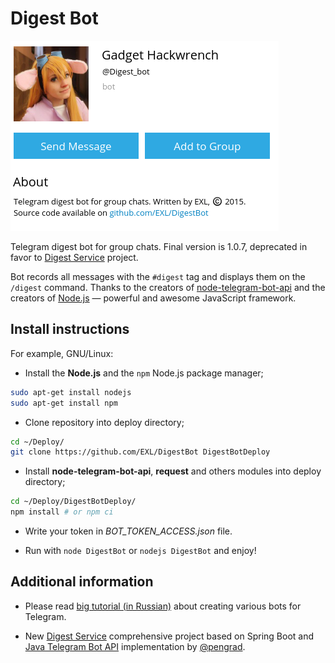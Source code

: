 Digest Bot
==========

![Bot Screen](Images/DigestBotScreen.png)

Telegram digest bot for group chats. Final version is 1.0.7, deprecated in favor to [Digest Service](https://github.com/EXL/DigestService) project.

Bot records all messages with the `#digest` tag and displays them on the `/digest` command. Thanks to the creators of [node-telegram-bot-api](https://github.com/yagop/node-telegram-bot-api) and the creators of [Node.js](https://nodejs.org/en/) — powerful and awesome JavaScript framework.

## Install instructions

For example, GNU/Linux:

* Install the **Node.js** and the `npm` Node.js package manager;

```sh
sudo apt-get install nodejs
sudo apt-get install npm
```

* Clone repository into deploy directory;

```sh
cd ~/Deploy/
git clone https://github.com/EXL/DigestBot DigestBotDeploy
```

* Install **node-telegram-bot-api**, **request** and others modules into deploy directory;

```sh
cd ~/Deploy/DigestBotDeploy/
npm install # or npm ci
```

* Write your token in *BOT_TOKEN_ACCESS.json* file.

* Run with `node DigestBot` or `nodejs DigestBot` and enjoy!

## Additional information

* Please read [big tutorial (in Russian)](http://exlmoto.ru/writing-telegram-bots/) about creating various bots for Telegram.

* New [Digest Service](https://github.com/EXL/DigestService) comprehensive project based on Spring Boot and [Java Telegram Bot API](https://github.com/pengrad/java-telegram-bot-api) implementation by [@pengrad](https://github.com/pengrad).

